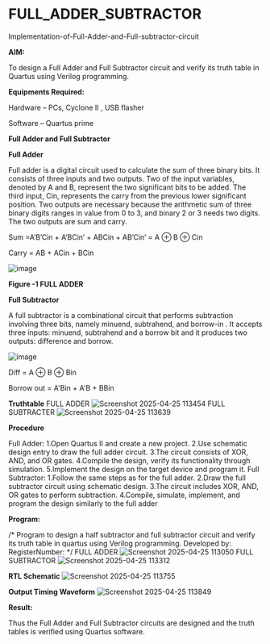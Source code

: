 # FULL_ADDER_SUBTRACTOR

Implementation-of-Full-Adder-and-Full-subtractor-circuit

**AIM:**

To design a Full Adder and Full Subtractor circuit and verify its truth table in Quartus using Verilog programming.

**Equipments Required:**

Hardware – PCs, Cyclone II , USB flasher

Software – Quartus prime

**Full Adder and Full Subtractor**

**Full Adder**

Full adder is a digital circuit used to calculate the sum of three binary bits. It consists of three inputs and two outputs. Two of the input variables, denoted by A and B, represent the two significant bits to be added. The third input, Cin, represents the carry from the previous lower significant position. Two outputs are necessary because the arithmetic sum of three binary digits ranges in value from 0 to 3, and binary 2 or 3 needs two digits. The two outputs are sum and carry.

Sum =A’B’Cin + A’BCin’ + ABCin + AB’Cin’ = A ⊕ B ⊕ Cin 

Carry = AB + ACin + BCin

![image](https://github.com/naavaneetha/FULL_ADDER_SUBTRACTOR/assets/154305477/0f30ba51-5ffb-4198-845f-18e054f675e7)

**Figure -1 FULL ADDER**

**Full Subtractor**

A full subtractor is a combinational circuit that performs subtraction involving three bits, namely minuend, subtrahend, and borrow-in . It accepts three inputs: minuend, subtrahend and a borrow bit and it produces two outputs: difference and borrow.

![image](https://github.com/naavaneetha/FULL_ADDER_SUBTRACTOR/assets/154305477/02b24f51-ab51-4304-9ad6-7b81ffc1ead5)

Diff = A ⊕ B ⊕ Bin 

Borrow out = A'Bin + A'B + BBin

**Truthtable**
FULL ADDER
![Screenshot 2025-04-25 113454](https://github.com/user-attachments/assets/b0e8a830-4c2b-46c1-b59e-68fb04d4fcc0)
FULL SUBTRACTER
![Screenshot 2025-04-25 113639](https://github.com/user-attachments/assets/161d3903-126f-48b3-9a87-71038fb0fdd3)

**Procedure**

 Full Adder: 1.Open Quartus II and create a new project. 2.Use schematic design entry to
 draw the full adder circuit. 3.The circuit consists of XOR, AND, and OR gates. 4.Compile
 the design, verify its functionality through simulation. 5.Implement the design on the
 target device and program it.
 Full Subtractor: 1.Follow the same steps as for the full adder. 2.Draw the full subtractor
 circuit using schematic design. 3.The circuit includes XOR, AND, OR gates to perform
 subtraction. 4.Compile, simulate, implement, and program the design similarly to the
 full adder

**Program:**

/* Program to design a half subtractor and full subtractor circuit and verify its truth table in quartus using Verilog programming. Developed by: RegisterNumber:
*/
FULL ADDER
![Screenshot 2025-04-25 113050](https://github.com/user-attachments/assets/8e8c3876-419b-4aff-a518-cf0ece9b954b)
FULL SUBTRACTOR
![Screenshot 2025-04-25 113312](https://github.com/user-attachments/assets/1176ed81-505b-482d-a46f-83c6ddf9e689)


**RTL Schematic**
![Screenshot 2025-04-25 113755](https://github.com/user-attachments/assets/a2aa24a3-078b-4b09-8d36-c18b3866a05c)



**Output Timing Waveform**
![Screenshot 2025-04-25 113849](https://github.com/user-attachments/assets/a3985fe5-4bda-4532-9a0d-336cb55e9007)


**Result:**

Thus the Full Adder and Full Subtractor circuits are designed and the truth tables is verified using Quartus software.



